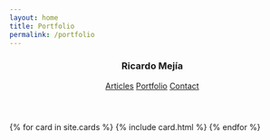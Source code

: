 ```yaml
---
layout: home
title: Portfolio
permalink: /portfolio
---
```

<header class="mdl-layout__header mdl-layout__header--scroll mdl-color--primary">
  <div class="mdl-layout--large-screen-only mdl-layout__header-row">
  </div>
  <div class="mdl-layout--large-screen-only mdl-layout__header-row">
    <h3>Ricardo Mejía</h3>
  </div>
  <div class="mdl-layout--large-screen-only mdl-layout__header-row">
  </div>
  <div class="mdl-layout__tab-bar mdl-js-ripple-effect mdl-color--primary-dark">
    <a href="/" class="mdl-layout__tab">Articles</a>
    <a href="#portfolio" class="mdl-layout__tab is-active">Portfolio</a>
    <a href="/contact" class="mdl-layout__tab">Contact</a>

  </div>
</header>
<main class="mdl-layout__content">
   <div class="mdl-layout__tab-panel is-active" id="portfolio">
      {% for card in site.cards %}
        {% include card.html %}
      {% endfor %}
   </div>            
</main>